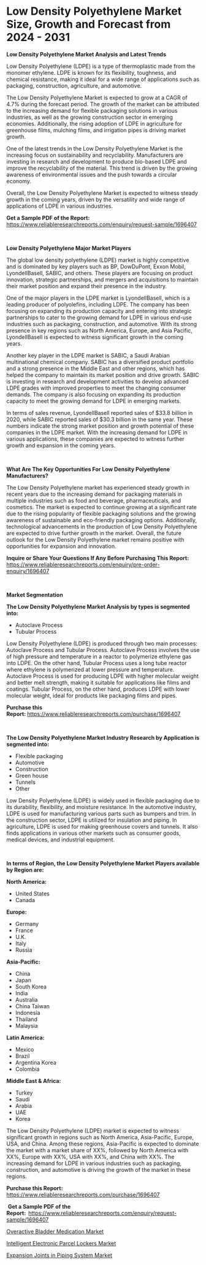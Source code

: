 <p><h1>Low Density Polyethylene Market Size, Growth and Forecast from 2024 - 2031</h1></p><p><strong>Low Density Polyethylene Market Analysis and Latest Trends</strong></p>
<p><p>Low Density Polyethylene (LDPE) is a type of thermoplastic made from the monomer ethylene. LDPE is known for its flexibility, toughness, and chemical resistance, making it ideal for a wide range of applications such as packaging, construction, agriculture, and automotive.</p><p>The Low Density Polyethylene Market is expected to grow at a CAGR of 4.7% during the forecast period. The growth of the market can be attributed to the increasing demand for flexible packaging solutions in various industries, as well as the growing construction sector in emerging economies. Additionally, the rising adoption of LDPE in agriculture for greenhouse films, mulching films, and irrigation pipes is driving market growth.</p><p>One of the latest trends in the Low Density Polyethylene Market is the increasing focus on sustainability and recyclability. Manufacturers are investing in research and development to produce bio-based LDPE and improve the recyclability of the material. This trend is driven by the growing awareness of environmental issues and the push towards a circular economy.</p><p>Overall, the Low Density Polyethylene Market is expected to witness steady growth in the coming years, driven by the versatility and wide range of applications of LDPE in various industries.</p></p>
<p><strong>Get a Sample PDF of the Report:&nbsp;</strong> <a href="https://www.reliableresearchreports.com/enquiry/request-sample/1696407">https://www.reliableresearchreports.com/enquiry/request-sample/1696407</a></p>
<p>&nbsp;</p>
<p><strong>Low Density Polyethylene Major Market Players</strong></p>
<p><p>The global low density polyethylene (LDPE) market is highly competitive and is dominated by key players such as BP, DowDuPont, Exxon Mobil, LyondellBasell, SABIC, and others. These players are focusing on product innovation, strategic partnerships, and mergers and acquisitions to maintain their market position and expand their presence in the industry.</p><p>One of the major players in the LDPE market is LyondellBasell, which is a leading producer of polyolefins, including LDPE. The company has been focusing on expanding its production capacity and entering into strategic partnerships to cater to the growing demand for LDPE in various end-use industries such as packaging, construction, and automotive. With its strong presence in key regions such as North America, Europe, and Asia Pacific, LyondellBasell is expected to witness significant growth in the coming years.</p><p>Another key player in the LDPE market is SABIC, a Saudi Arabian multinational chemical company. SABIC has a diversified product portfolio and a strong presence in the Middle East and other regions, which has helped the company to maintain its market position and drive growth. SABIC is investing in research and development activities to develop advanced LDPE grades with improved properties to meet the changing consumer demands. The company is also focusing on expanding its production capacity to meet the growing demand for LDPE in emerging markets.</p><p>In terms of sales revenue, LyondellBasell reported sales of $33.8 billion in 2020, while SABIC reported sales of $30.3 billion in the same year. These numbers indicate the strong market position and growth potential of these companies in the LDPE market. With the increasing demand for LDPE in various applications, these companies are expected to witness further growth and expansion in the coming years.</p></p>
<p>&nbsp;</p>
<p><strong>What Are The Key Opportunities For Low Density Polyethylene Manufacturers?</strong></p>
<p><p>The Low Density Polyethylene market has experienced steady growth in recent years due to the increasing demand for packaging materials in multiple industries such as food and beverage, pharmaceuticals, and cosmetics. The market is expected to continue growing at a significant rate due to the rising popularity of flexible packaging solutions and the growing awareness of sustainable and eco-friendly packaging options. Additionally, technological advancements in the production of Low Density Polyethylene are expected to drive further growth in the market. Overall, the future outlook for the Low Density Polyethylene market remains positive with opportunities for expansion and innovation.</p></p>
<p><strong>Inquire or Share Your Questions If Any Before Purchasing This Report:</strong> <a href="https://www.reliableresearchreports.com/enquiry/pre-order-enquiry/1696407">https://www.reliableresearchreports.com/enquiry/pre-order-enquiry/1696407</a></p>
<p>&nbsp;</p>
<p><strong>Market Segmentation</strong></p>
<p><strong>The Low Density Polyethylene Market Analysis by types is segmented into:</strong></p>
<p><ul><li>Autoclave Process</li><li>Tubular Process</li></ul></p>
<p><p>Low Density Polyethylene (LDPE) is produced through two main processes: Autoclave Process and Tubular Process. Autoclave Process involves the use of high pressure and temperature in a reactor to polymerize ethylene gas into LDPE. On the other hand, Tubular Process uses a long tube reactor where ethylene is polymerized at lower pressure and temperature. Autoclave Process is used for producing LDPE with higher molecular weight and better melt strength, making it suitable for applications like films and coatings. Tubular Process, on the other hand, produces LDPE with lower molecular weight, ideal for products like packaging films and pipes.</p></p>
<p><strong>Purchase this Report:&nbsp;</strong><a href="https://www.reliableresearchreports.com/purchase/1696407">https://www.reliableresearchreports.com/purchase/1696407</a></p>
<p>&nbsp;</p>
<p><strong>The Low Density Polyethylene Market Industry Research by Application is segmented into:</strong></p>
<p><ul><li>Flexible packaging</li><li>Automotive</li><li>Construction</li><li>Green house</li><li>Tunnels</li><li>Other</li></ul></p>
<p><p>Low Density Polyethylene (LDPE) is widely used in flexible packaging due to its durability, flexibility, and moisture resistance. In the automotive industry, LDPE is used for manufacturing various parts such as bumpers and trim. In the construction sector, LDPE is utilized for insulation and piping. In agriculture, LDPE is used for making greenhouse covers and tunnels. It also finds applications in various other markets such as consumer goods, medical devices, and industrial equipment.</p></p>
<p>&nbsp;</p>
<p><strong>In terms of Region, the Low Density Polyethylene Market Players available by Region are:</strong></p>
<p>
    <p> <strong> North America: </strong>
        <ul>
            <li>United States</li>
            <li>Canada</li>
        </ul>
        </p> 
    <p> <strong> Europe: </strong>
        <ul>
            <li>Germany</li>
            <li>France</li>
            <li>U.K.</li>
            <li>Italy</li>
            <li>Russia</li>
        </ul>
        </p> 
    <p> <strong> Asia-Pacific: </strong>
        <ul>
            <li>China</li>
            <li>Japan</li>
            <li>South Korea</li>
            <li>India</li>
            <li>Australia</li>
            <li>China Taiwan</li>
            <li>Indonesia</li>
            <li>Thailand</li>
            <li>Malaysia</li>
        </ul>
        </p> 
    <p> <strong> Latin America: </strong>
        <ul>
            <li>Mexico</li>
            <li>Brazil</li>
            <li>Argentina Korea</li>
            <li>Colombia</li>
        </ul>
        </p> 
    <p> <strong> Middle East & Africa: </strong>
        <ul>
            <li>Turkey</li>
            <li>Saudi</li>
            <li>Arabia</li>
            <li>UAE</li>
            <li>Korea</li>
        </ul>
    </p>
    </p>
<p><p>The Low Density Polyethylene (LDPE) market is expected to witness significant growth in regions such as North America, Asia-Pacific, Europe, USA, and China. Among these regions, Asia-Pacific is expected to dominate the market with a market share of XX%, followed by North America with XX%, Europe with XX%, USA with XX%, and China with XX%. The increasing demand for LDPE in various industries such as packaging, construction, and automotive is driving the growth of the market in these regions.</p></p>
<p><strong>Purchase this Report: </strong><a href="https://www.reliableresearchreports.com/purchase/1696407">https://www.reliableresearchreports.com/purchase/1696407</a></p>
<p>&nbsp;<strong>Get a Sample PDF of the Report:&nbsp;&nbsp;</strong><a href="https://www.reliableresearchreports.com/enquiry/request-sample/1696407">https://www.reliableresearchreports.com/enquiry/request-sample/1696407</a></p>
<p><strong></strong></p>
<p><p><a href="https://view.publitas.com/reportprime-1/overactive-bladder-medication-market-research-report-the-key-to-successful-business-strategy-forecasted-for-period-from-2023-2030/">Overactive Bladder Medication Market</a></p><p><a href="https://view.publitas.com/reportprime-1/intelligent-electronic-parcel-lockers-market-research-report-provides-critical-insights-that-can-help-shape-business-development-and-investment-strategies/">Intelligent Electronic Parcel Lockers Market</a></p><p><a href="https://view.publitas.com/reportprime-1/expansion-joints-in-piping-system-market-research-report-reveals-the-latest-trends-and-opportunities-of-this-market-for-period-from-2023-2030/">Expansion Joints in Piping System Market</a></p></p>